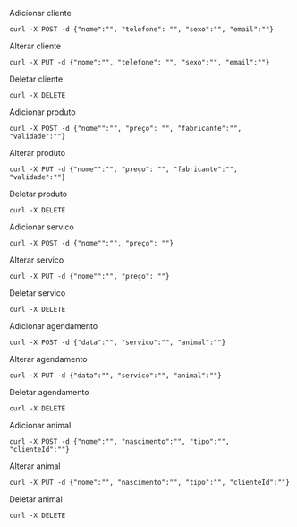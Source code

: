 Adicionar cliente 

    curl -X POST -d {"nome":"", "telefone": "", "sexo":"", "email":""} 
    
Alterar cliente

    curl -X PUT -d {"nome":"", "telefone": "", "sexo":"", "email":""} 

Deletar cliente

    curl -X DELETE 

Adicionar produto 

    curl -X POST -d {"nome"":"", "preço": "", "fabricante":"", "validade":""} 
    
Alterar produto 

    curl -X PUT -d {"nome"":"", "preço": "", "fabricante":"", "validade":""} 
    
Deletar produto 

    curl -X DELETE 
    
Adicionar servico

    curl -X POST -d {"nome"":"", "preço": ""}
    
Alterar servico

    curl -X PUT -d {"nome"":"", "preço": ""}
    
Deletar servico
    
    curl -X DELETE

Adicionar agendamento

    curl -X POST -d {"data":"", "servico":"", "animal":""}

Alterar agendamento

    curl -X PUT -d {"data":"", "servico":"", "animal":""}

Deletar agendamento

    curl -X DELETE 
    
Adicionar animal

    curl -X POST -d {"nome":"", "nascimento":"", "tipo":"", "clienteId":""}
    
Alterar animal
    
    curl -X PUT -d {"nome":"", "nascimento":"", "tipo":"", "clienteId":""}
    
Deletar animal

    curl -X DELETE 
    